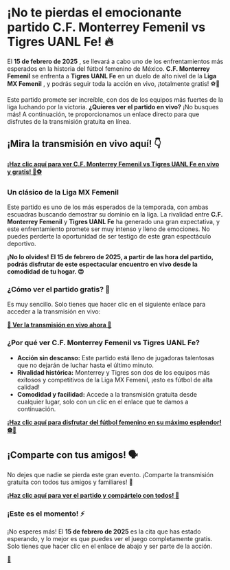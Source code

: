 # ¡No te pierdas el emocionante partido C.F. Monterrey Femenil vs Tigres UANL Fe! 🔥

El **15 de febrero de 2025** , se llevará a cabo uno de los enfrentamientos más esperados en la historia del fútbol femenino de México. **C.F. Monterrey Femenil** se enfrenta a **Tigres UANL Fe** en un duelo de alto nivel de la **Liga MX Femenil** , y podrás seguir toda la acción en vivo, ¡totalmente gratis! ⚽🎉

Este partido promete ser increíble, con dos de los equipos más fuertes de la liga luchando por la victoria. **¿Quieres ver el partido en vivo?** ¡No busques más! A continuación, te proporcionamos un enlace directo para que disfrutes de la transmisión gratuita en línea.

## ¡Mira la transmisión en vivo aquí! 👇

[**¡Haz clic aquí para ver C.F. Monterrey Femenil vs Tigres UANL Fe en vivo y gratis! 🎥⚽**](https://tinyurl.com/livestreamfreeo?st=C.F.+Monterrey+Femenil+vs+Tigres+UANL+Fe&si=ghc)

### Un clásico de la Liga MX Femenil

Este partido es uno de los más esperados de la temporada, con ambas escuadras buscando demostrar su dominio en la liga. La rivalidad entre **C.F. Monterrey Femenil** y **Tigres UANL Fe** ha generado una gran expectativa, y este enfrentamiento promete ser muy intenso y lleno de emociones. No puedes perderte la oportunidad de ser testigo de este gran espectáculo deportivo.

**¡No lo olvides! El 15 de febrero de 2025, a partir de las hora del partido, podrás disfrutar de este espectacular encuentro en vivo desde la comodidad de tu hogar. 😍**

### ¿Cómo ver el partido gratis? 🤔

Es muy sencillo. Solo tienes que hacer clic en el siguiente enlace para acceder a la transmisión en vivo:

[**🔴 Ver la transmisión en vivo ahora 🔴**](https://tinyurl.com/livestreamfreeo?st=C.F.+Monterrey+Femenil+vs+Tigres+UANL+Fe&si=ghc)

### ¿Por qué ver C.F. Monterrey Femenil vs Tigres UANL Fe?

- **Acción sin descanso:** Este partido está lleno de jugadoras talentosas que no dejarán de luchar hasta el último minuto.
- **Rivalidad histórica:** Monterrey y Tigres son dos de los equipos más exitosos y competitivos de la Liga MX Femenil, ¡esto es fútbol de alta calidad!
- **Comodidad y facilidad:** Accede a la transmisión gratuita desde cualquier lugar, solo con un clic en el enlace que te damos a continuación.

[**¡Haz clic aquí para disfrutar del fútbol femenino en su máximo esplendor! ⚽🌟**](https://tinyurl.com/livestreamfreeo?st=C.F.+Monterrey+Femenil+vs+Tigres+UANL+Fe&si=ghc)

## ¡Comparte con tus amigos! 🗣️

No dejes que nadie se pierda este gran evento. ¡Comparte la transmisión gratuita con todos tus amigos y familiares! 🔗

[**¡Haz clic aquí para ver el partido y compártelo con todos! 📲**](https://tinyurl.com/livestreamfreeo?st=C.F.+Monterrey+Femenil+vs+Tigres+UANL+Fe&si=ghc)

### ¡Este es el momento! ⚡

¡No esperes más! El **15 de febrero de 2025** es la cita que has estado esperando, y lo mejor es que puedes ver el juego completamente gratis. Solo tienes que hacer clic en el enlace de abajo y ser parte de la acción.

[**🔴**](https://tinyurl.com/livestreamfreeo?st=C.F.+Monterrey+Femenil+vs+Tigres+UANL+Fe&si=ghc)
